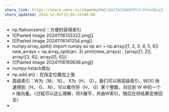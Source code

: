 ```yaml
---
share_link: https://share.note.sx/24qme0w2#W2j8AJImlGEWEPRY1r0thvG8yaZ/97ywCHV60my6fzU
share_updated: 2024-12-03T13:04:15+08:00
---
```

- np.flatnonzero()：方便的获得索引
- ![[Pasted image 20241116133322.png]]
- ![[Pasted image 20241116141254.png]]
- numpy.array_split()
	import numpy as np
	arr = np.array([1, 2, 3, 4, 5, 6])
	new_arrays = np.array_split(arr, 3)
	print(new_arrays)  : \[array([1, 2]), array([3, 4]), array([5, 6])]
- ![[Pasted image 20241116160636.png]]
- numpy.hstack类似
- np.add.at()：在指定位置加上值
- 高级索引：W为（M， N）， X为（H， G），我们可以用高级索引，W\[X] 快速得到（H， G， N），可以看作将（H， G）某个整数，对应到 W 中的一个 n 维向量。（过程可以这么理解，将X展平，并由W索引，随后在将结果变换回去）
- 


